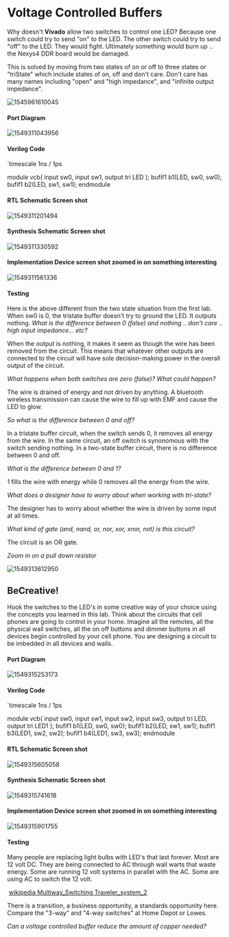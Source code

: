 # Voltage Controlled Buffers  
Why doesn't **Vivado** allow two switches to control one LED?  Because one switch could try to send "on" to the LED. The other switch could try to send "off" to the LED.  They would fight.  Ultimately something would burn up .. the Nexys4 DDR board would be damaged. 

This is solved by moving from two states of on or off to three states or "triState" which include states of on, off and don't care.  Don't care has many names including "open" and "high  impedance", and "infinite output impedance".



![1545961610045](1545961610045.png)



#### Port Diagram

![1549311043956](1549311043956.png)

#### Verilog Code

`timescale 1ns / 1ps

module vcb(
   input  sw0,
   input  sw1,
   output tri LED
   );
   bufif1 b1(LED, sw0, sw0);
   bufif1 b2(LED, sw1, sw1);
endmodule

#### RTL Schematic Screen shot

![1549311201494](1549311201494.png)

#### Synthesis Schematic Screen shot

![1549311330592](1549311330592.png)

#### Implementation Device screen shot zoomed in on something interesting  

![1549311561336](1549311561336.png)

#### Testing

Here is the above different from the two state situation from the first lab.  When sw0 is 0, the tristate buffer doesn't try to ground the LED. It outputs nothing. *What is the difference between 0 (false) and nothing .. don't care .. high input impedance... etc?* 

When the output is nothing, it makes it seem as though the wire has been removed from the circuit. This means that whatever other outputs are connected to the circuit will have sole decision-making power in the overall output of the circuit.

*What happens when both switches are zero (false)? What could happen?*

The wire is drained of energy and not driven by anything. A bluetooth wireless transmission can cause the wire to fill up with EMF and cause the LED to glow. 

*So what is the difference between 0 and off?* 

In a tristate buffer circuit, when the switch sends 0, it removes all energy from the wire. In the same circuit, an off switch is synonomous with the switch sending nothing. In a two-state buffer circuit, there is no difference between 0 and off.

*What is the difference between 0 and 1?* 

1 fills the wire with energy while 0 removes all the energy from the wire.

*What does a designer have to worry about when working with tri-state?* 

The designer has to worry about whether the wire is driven by some input at all times.

*What kind of gate (and, nand, or, nor, xor, xnor, not) is this circuit?*

The circuit is an OR gate.

*Zoom in on a pull down resistor*

![1549313612950](1549313612950.png)

## BeCreative!

Hook the switches to the LED's in some creative way of your choice using the concepts you learned in this lab.  Think about the circuits that cell phones are going to control in your home. Imagine all the remotes, all the physical wall switches, all the on off  buttons and dimmer buttons in all devices begin controlled by your cell phone. You are designing a circuit to be imbedded in all devices and walls. 

#### Port Diagram

![1549315253173](1549315253173.png)

#### Verilog Code

`timescale 1ns / 1ps

module vcb(
   input  sw0,
   input  sw1,
   input  sw2,
   input  sw3,
   output tri LED,
   output tri LED1
   );
   bufif1 b1(LED, sw0, sw0);
   bufif1 b2(LED, sw1, sw1);
   bufif1 b3(LED1, sw2, sw2);
   bufif1 b4(LED1, sw3, sw3);
endmodule

#### RTL Schematic Screen shot

![1549315605058](1549315605058.png)

#### Synthesis Schematic Screen shot

![1549315741618](1549315741618.png)

#### Implementation Device screen shot zoomed in on something interesting

![1549315901755](1549315901755.png)

#### Testing

Many people are replacing light bulbs with LED's that last forever. Most are 12 volt DC.  They are being connected to AC through wall warts that waste energy. Some are running 12 volt systems in parallel with the AC. Some are using AC to switch the 12 volt. 

​	[wikipedia Multiway_Switching Traveler_system_2](https://en.wikipedia.org/wiki/Multiway_switching#Traveler_system_2)

There is a transition, a business opportunity, a standards opportunity here.  Compare the "3-way" and "4-way switches" at Home Depot or Lowes.  

*Can a voltage controlled buffer reduce the amount of copper needed?*

